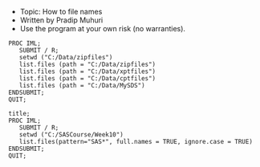 
* Topic: How to file names  
* Written by Pradip Muhuri
* Use the program at your own risk (no warranties).

```sas
PROC IML;
   SUBMIT / R;
   setwd ("C:/Data/zipfiles")
   list.files (path = "C:/Data/zipfiles")
   list.files (path = "C:/Data/xptfiles")
   list.files (path = "C:/Data/cptfiles")
   list.files (path = "C:/Data/MySDS")
ENDSUBMIT;
QUIT;
```
```sas
title; 
PROC IML;
   SUBMIT / R;
   setwd ("C:/SASCourse/Week10")
   list.files(pattern="SAS*", full.names = TRUE, ignore.case = TRUE) 
ENDSUBMIT;
QUIT;
```
